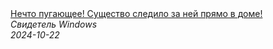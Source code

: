 <!--2024-10-22 19:37:31-->
<div class="yb">
  <a class="nodecor" href="/posts.html?tajny/nechto_pugajushchee_sushchestvo_sledilo_za_nej_pryamo_v_dome">
    <img class="preview" data-videoid="5x6WAG5jKKk" src="https://i2.ytimg.com/vi/5x6WAG5jKKk/hqdefault.jpg" align="middle" alt="">
  </a>
  <div class="inlbl text">
    <a class="nodecor" href="/posts.html?tajny/nechto_pugajushchee_sushchestvo_sledilo_za_nej_pryamo_v_dome">Нечто пугающее! Существо следило за ней прямо в доме!</a><br>
    <i class="smaller2">Свидетель Windows</i><br>
    <i class="smaller3">2024-10-22</i>
  </div>
</div>

